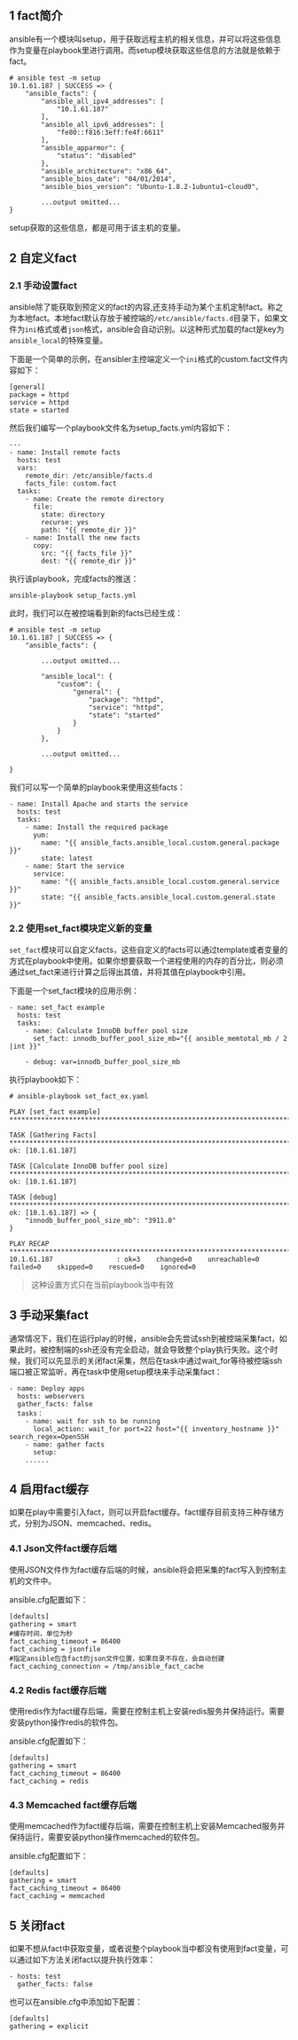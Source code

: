 ## 1 fact简介

ansible有一个模块叫setup，用于获取远程主机的相关信息，并可以将这些信息作为变量在playbook里进行调用。而setup模块获取这些信息的方法就是依赖于fact。

```
# ansible test -m setup
10.1.61.187 | SUCCESS => {
    "ansible_facts": {
        "ansible_all_ipv4_addresses": [
            "10.1.61.187"
        ],
        "ansible_all_ipv6_addresses": [
            "fe80::f816:3eff:fe4f:6611"
        ],
        "ansible_apparmor": {
            "status": "disabled"
        },
        "ansible_architecture": "x86_64",
        "ansible_bios_date": "04/01/2014",
        "ansible_bios_version": "Ubuntu-1.8.2-1ubuntu1~cloud0",
        
        ...output omitted...
}
```

setup获取的这些信息，都是可用于该主机的变量。

## 2 自定义fact

### 2.1 手动设置fact

ansible除了能获取到预定义的fact的内容,还支持手动为某个主机定制fact。称之为本地fact。本地fact默认存放于被控端的`/etc/ansible/facts.d`目录下，如果文件为`ini`格式或者`json`格式，ansible会自动识别。以这种形式加载的fact是key为`ansible_local`的特殊变量。

下面是一个简单的示例，在ansibler主控端定义一个`ini`格式的custom.fact文件内容如下：

```
[general]
package = httpd
service = httpd
state = started
```

然后我们编写一个playbook文件名为setup_facts.yml内容如下：

```
---
- name: Install remote facts
  hosts: test
  vars: 
    remote_dir: /etc/ansible/facts.d
    facts_file: custom.fact
  tasks:
    - name: Create the remote directory
      file:
        state: directory
        recurse: yes
        path: "{{ remote_dir }}"
    - name: Install the new facts
      copy:
        src: "{{ facts_file }}"
        dest: "{{ remote_dir }}"
```

执行该playbook，完成facts的推送：

```
ansible-playbook setup_facts.yml
```

此时，我们可以在被控端看到新的facts已经生成：

```
# ansible test -m setup        
10.1.61.187 | SUCCESS => {
    "ansible_facts": {
    
        ...output omitted...
        
        "ansible_local": {
            "custom": {
                "general": {
                    "package": "httpd",
                    "service": "httpd",
                    "state": "started"
                }
            }
        },

        ...output omitted...
  
}
```

我们可以写一个简单的playbook来使用这些facts：

```
- name: Install Apache and starts the service
  hosts: test
  tasks:
    - name: Install the required package
      yum: 
        name: "{{ ansible_facts.ansible_local.custom.general.package }}"
        state: latest
    - name: Start the service
      service: 
        name: "{{ ansible_facts.ansible_local.custom.general.service }}"
        state: "{{ ansible_facts.ansible_local.custom.general.state }}"
```

### 2.2 使用set_fact模块定义新的变量

`set_fact`模块可以自定义facts，这些自定义的facts可以通过template或者变量的方式在playbook中使用。如果你想要获取一个进程使用的内存的百分比，则必须通过set_fact来进行计算之后得出其值，并将其值在playbook中引用。

下面是一个set_fact模块的应用示例：

```
- name: set_fact example
  hosts: test
  tasks:
    - name: Calculate InnoDB buffer pool size
      set_fact: innodb_buffer_pool_size_mb="{{ ansible_memtotal_mb / 2 |int }}"
      
    - debug: var=innodb_buffer_pool_size_mb
```

执行playbook如下：

```
# ansible-playbook set_fact_ex.yaml 

PLAY [set_fact example] *****************************************************************************************************************************************************

TASK [Gathering Facts] ******************************************************************************************************************************************************
ok: [10.1.61.187]

TASK [Calculate InnoDB buffer pool size] ************************************************************************************************************************************
ok: [10.1.61.187]

TASK [debug] ****************************************************************************************************************************************************************
ok: [10.1.61.187] => {
    "innodb_buffer_pool_size_mb": "3911.0"
}

PLAY RECAP ******************************************************************************************************************************************************************
10.1.61.187                : ok=3    changed=0    unreachable=0    failed=0    skipped=0    rescued=0    ignored=0   
```

> 这种设置方式只在当前playbook当中有效

## 3 手动采集fact

通常情况下，我们在运行play的时候，ansible会先尝试ssh到被控端采集fact，如果此时，被控制端的ssh还没有完全启动，就会导致整个play执行失败。这个时候，我们可以先显示的关闭fact采集，然后在task中通过wait_for等待被控端ssh端口被正常监听，再在task中使用setup模块来手动采集fact：

```
- name: Deploy apps
  hosts: webservers
  gather_facts: false
  tasks：
    - name: wait for ssh to be running
      local_action: wait_for port=22 host="{{ inventory_hostname }}" search_regex=OpenSSH
    - name: gather facts
      setup:
    ......
```

## 4 启用fact缓存

如果在play中需要引入fact，则可以开启fact缓存。fact缓存目前支持三种存储方式，分别为JSON、memcached、redis。

### 4.1 Json文件fact缓存后端

使用JSON文件作为fact缓存后端的时候，ansible将会把采集的fact写入到控制主机的文件中。

ansible.cfg配置如下：

```
[defaults]
gathering = smart
#缓存时间，单位为秒
fact_caching_timeout = 86400    
fact_caching = jsonfile
#指定ansible包含fact的json文件位置，如果目录不存在，会自动创建
fact_caching_connection = /tmp/ansible_fact_cache    
```

### 4.2  Redis fact缓存后端

使用redis作为fact缓存后端，需要在控制主机上安装redis服务并保持运行。需要安装python操作redis的软件包。

ansible.cfg配置如下：

```
[defaults]
gathering = smart
fact_caching_timeout = 86400 
fact_caching = redis
```

### 4.3 Memcached fact缓存后端

使用memcached作为fact缓存后端，需要在控制主机上安装Memcached服务并保持运行，需要安装python操作memcached的软件包。

ansible.cfg配置如下：

```
[defaults]
gathering = smart
fact_caching_timeout = 86400 
fact_caching = memcached
```

## 5 关闭fact

如果不想从fact中获取变量，或者说整个playbook当中都没有使用到fact变量，可以通过如下方法关闭fact以提升执行效率：

```
- hosts: test
  gather_facts: false
```

也可以在ansible.cfg中添加如下配置：

```
[defaults]
gathering = explicit
```
